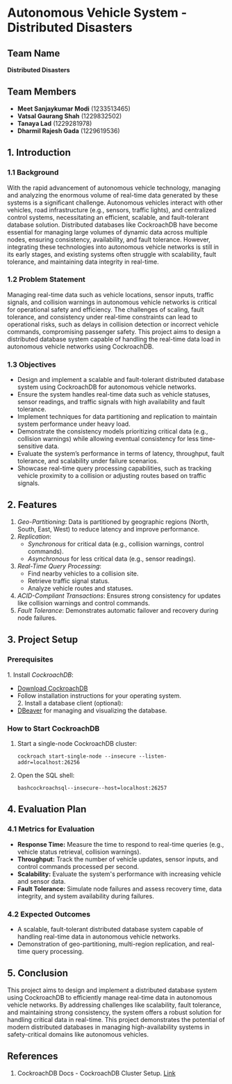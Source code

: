 # Autonomous Vehicle System - Distributed Disasters

## Team Name
**Distributed Disasters**

## Team Members
- **Meet Sanjaykumar Modi** (1233513465)
- **Vatsal Gaurang Shah** (1229832502)
- **Tanaya Lad** (1229281978)
- **Dharmil Rajesh Gada** (1229619536)

## 1. Introduction

### 1.1 Background
With the rapid advancement of autonomous vehicle technology, managing and analyzing the enormous volume of real-time data generated by these systems is a significant challenge. Autonomous vehicles interact with other vehicles, road infrastructure (e.g., sensors, traffic lights), and centralized control systems, necessitating an efficient, scalable, and fault-tolerant database solution. Distributed databases like CockroachDB have become essential for managing large volumes of dynamic data across multiple nodes, ensuring consistency, availability, and fault tolerance. However, integrating these technologies into autonomous vehicle networks is still in its early stages, and existing systems often struggle with scalability, fault tolerance, and maintaining data integrity in real-time.

### 1.2 Problem Statement
Managing real-time data such as vehicle locations, sensor inputs, traffic signals, and collision warnings in autonomous vehicle networks is critical for operational safety and efficiency. The challenges of scaling, fault tolerance, and consistency under real-time constraints can lead to operational risks, such as delays in collision detection or incorrect vehicle commands, compromising passenger safety. This project aims to design a distributed database system capable of handling the real-time data load in autonomous vehicle networks using CockroachDB.

### 1.3 Objectives
- Design and implement a scalable and fault-tolerant distributed database system using CockroachDB for autonomous vehicle networks.
- Ensure the system handles real-time data such as vehicle statuses, sensor readings, and traffic signals with high availability and fault tolerance.
- Implement techniques for data partitioning and replication to maintain system performance under heavy load.
- Demonstrate the consistency models prioritizing critical data (e.g., collision warnings) while allowing eventual consistency for less time-sensitive data.
- Evaluate the system’s performance in terms of latency, throughput, fault tolerance, and scalability under failure scenarios.
- Showcase real-time query processing capabilities, such as tracking vehicle proximity to a collision or adjusting routes based on traffic signals.

## 2. Features

1. *Geo-Partitioning*: Data is partitioned by geographic regions (North, South, East, West) to reduce latency and improve performance.
2. *Replication*:  
   - *Synchronous* for critical data (e.g., collision warnings, control commands).  
   - *Asynchronous* for less critical data (e.g., sensor readings).
3. *Real-Time Query Processing*:  
   - Find nearby vehicles to a collision site.  
   - Retrieve traffic signal status.  
   - Analyze vehicle routes and statuses.
4. *ACID-Compliant Transactions*: Ensures strong consistency for updates like collision warnings and control commands.
5. *Fault Tolerance*: Demonstrates automatic failover and recovery during node failures.

## 3. Project Setup

### Prerequisites 
1.⁠ ⁠Install *CockroachDB*:  
   - [Download CockroachDB](https://www.cockroachlabs.com/get-cockroachdb/)  
   - Follow installation instructions for your operating system.  
2.⁠ ⁠Install a database client (optional):  
   - [DBeaver](https://dbeaver.io/) for managing and visualizing the database.

### How to Start CockroachDB  

1. ⁠Start a single-node CockroachDB cluster:
   
   `cockroach start-single-node --insecure --listen-addr=localhost:26256`
   
2. Open the SQL shell:

   `bashcockroachsql--insecure--host=localhost:26257`

## 4. Evaluation Plan

### 4.1 Metrics for Evaluation
- **Response Time:** Measure the time to respond to real-time queries (e.g., vehicle status retrieval, collision warnings).
- **Throughput:** Track the number of vehicle updates, sensor inputs, and control commands processed per second.
- **Scalability:** Evaluate the system's performance with increasing vehicle and sensor data.
- **Fault Tolerance:** Simulate node failures and assess recovery time, data integrity, and system availability during failures.

### 4.2 Expected Outcomes
- A scalable, fault-tolerant distributed database system capable of handling real-time data in autonomous vehicle networks.
- Demonstration of geo-partitioning, multi-region replication, and real-time query processing.

## 5. Conclusion

This project aims to design and implement a distributed database system using CockroachDB to efficiently manage real-time data in autonomous vehicle networks. By addressing challenges like scalability, fault tolerance, and maintaining strong consistency, the system offers a robust solution for handling critical data in real-time. This project demonstrates the potential of modern distributed databases in managing high-availability systems in safety-critical domains like autonomous vehicles.

## References
1. CockroachDB Docs - CockroachDB Cluster Setup. [Link](https://www.cockroachlabs.com/docs/cockroachcloud/)
